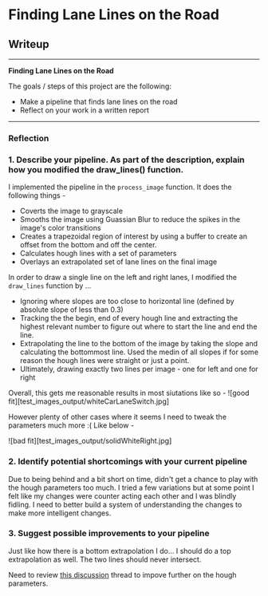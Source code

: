# **Finding Lane Lines on the Road** 

## Writeup 

---

**Finding Lane Lines on the Road**

The goals / steps of this project are the following:
* Make a pipeline that finds lane lines on the road
* Reflect on your work in a written report

---

### Reflection

### 1. Describe your pipeline. As part of the description, explain how you modified the draw_lines() function.

I implemented the pipeline in the `process_image` function. It does the following things - 
* Coverts the image to grayscale
* Smooths the image using Guassian Blur to reduce the spikes in the image's color transitions
* Creates a trapezoidal region of interest by using a buffer to create an offset from the bottom and off the center. 
* Calculates hough lines with a set of parameters
* Overlays an extrapolated set of lane lines on the final image

In order to draw a single line on the left and right lanes, I modified the `draw_lines` function by ...
* Ignoring where slopes are too close to horizontal line (defined by absolute slope of less than 0.3)
* Tracking the the begin, end of every hough line and extracting the highest relevant number to figure out where to start the line and end the line. 
* Extrapolating the line to the bottom of the image by taking the slope and calculating the bottommost line. Used the medin of all slopes if for some reason the hough lines were straight or just a point. 
* Ultimately, drawing exactly two lines per image - one for left and one for right

Overall, this gets me reasonable results in most siutations like so - 
![good fit][test_images_output/whiteCarLaneSwitch.jpg]

However plenty of other cases where it seems I need to tweak the parameters much more :( Like below - 

![bad fit][test_images_output/solidWhiteRight.jpg]



### 2. Identify potential shortcomings with your current pipeline

Due to being behind and a bit short on time, didn't get a chance to play with the hough parameters too much. I tried a few variations but at some point I felt like my changes were counter acting each other and I was blindly fidling. I need to better build a system of understanding the changes to make more intelligent changes. 

### 3. Suggest possible improvements to your pipeline

Just like how there is a bottom extrapolation I do... I should do a top extrapolation as well. The two lines should never intersect. 

Need to review [this discussion](https://discussions.udacity.com/t/have-trouble-in-improve-draw-line-function/398760/11) thread to impove further on the hough parameters. 
